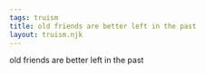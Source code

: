 ```yaml
---
tags: truism
title: old friends are better left in the past
layout: truism.njk
---
```


old friends are better left in the past